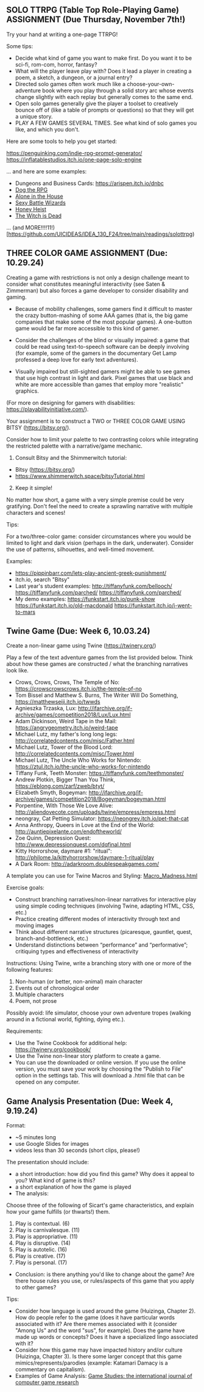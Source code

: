 <!-- ## FINAL GAME PROJECT (Due: Thursday, November 30th)

You will make a game using one of the methods or tools covered in class, or a pre-approved game making software of your choice. This game can be about any subject, and may build upon games previously completed in class (expanded versions of previous assignments).

Your final game project should reflect subjects covered in previous weeks by addressing one (or more) of the following:

- Sicart's "game characteristics"
- Makes use of restrictions to complicate/vary gameplay (i.e., the one-button game, two color game)
- "Serious Games" (games that educate, or serve a purpose other than solely entertainment)
- Solo gaming
- Collaborative gaming (i.e., TTRPGs with collaborative storytelling, map-making, etc.)

Resources:

For Bitsy
- https://www.shimmerwitch.space/bitsyTutorial.html
- https://bitsy.fandom.com/wiki/Bitsy_Wiki

Steps:

1. Write a short proposal that explains briefly your goals for your game, and which of the above it addresses. We will discuss these in class (November 14). (Note: you can start working on the game itself before then, but a short description of the game with notes is "best practices" and will help in the planning process). Include a justification for the method/tools you will use to construct the game.

2. Keep a development journal for your game. It doesn't need to be long or in-depth, but should log the time you spent working on it, and your wins or frustrations during the process. This is also "best practices" and provides helpful tips for yourself when engaging with the project both in the present and future.

3. When you "finish" the game, export it so others can play it (i.e., as an .html file, several printed copies, etc.). We will use these to play test during the final week of class.

-->
## SOLO TTRPG (Table Top Role-Playing Game) ASSIGNMENT (Due Thursday, November 7th!)

Try your hand at writing a one-page TTRPG! 

Some tips:

- Decide what kind of game you want to make first. Do you want it to be sci-fi, rom-com, horror, fantasy?  
- What will the player leave play with? Does it lead a player in creating a poem, a sketch, a dungeon, or a journal entry?  
- Directed solo games often work much like a choose-your-own-adventure book where you play through a solid story arc whose events change slightly with each replay but generally comes to the same end.  
- Open solo games generally give the player a toolset to creatively bounce off of (like a table of prompts or questions) so that they will get a unique story.  
- PLAY A FEW GAMES SEVERAL TIMES. See what kind of solo games you like, and which you don't.  

Here are some tools to help you get started:

https://penguinking.com/indie-rpg-prompt-generator/  
https://inflatablestudios.itch.io/one-page-solo-engine  

... and here are some examples:

- Dungeons and Business Cards: https://arispen.itch.io/dnbc  
- [Dog the RPG](https://github.com/UICIDEAS/IDEA_130_F24/blob/main/readings/Dog%20the%20RPG.pdf)  
- [Alone in the House](https://github.com/UICIDEAS/IDEA_130_F24/blob/main/readings/solottrpg/AloneInTheHouse.pdf)  
- [Sexy Battle Wizards](https://github.com/UICIDEAS/IDEA_130_F24/blob/main/readings/Sexy%20Battle%20Wizards-rotated.pdf)  
- [Honey Heist](https://github.com/UICIDEAS/IDEA_130_F24/blob/main/readings/Honey%20Heist%20-%20By%20Grant%20Howitt.pdf)  
- [The Witch is Dead](https://github.com/UICIDEAS/IDEA_130_F24/blob/main/readings/The%20Witch%20is%20Dead.pdf)  

... (and MORE!!!!11!)[https://github.com/UICIDEAS/IDEA_130_F24/tree/main/readings/solottrpg)  

## THREE COLOR GAME ASSIGNMENT (Due: 10.29.24)

Creating a game with restrictions is not only a design challenge meant to consider what constitutes meaningful interactivity (see Saten & Zimmerman) but also forces a game developer to consider disability and gaming. 

- Because of mobility challenges, some gamers find it difficult to master the crazy button-mashing of some AAA games (that is, the big game companies that make some of the most popular games). A one-button game would be far more accessible to this kind of gamer.

- Consider the challenges of the blind or visually impaired: a game that could be read using text-to-speech software can be deeply involving (for example, some of the gamers in the documentary Get Lamp professed a deep love for early text adventures). 

- Visually impaired but still-sighted gamers might be able to see games that use high contrast in light and dark. Pixel games that use black and white are more accessible than games that employ more "realistic" graphics.

(For more on designing for gamers with disabilities: https://playabilityinitiative.com/).

Your assignment is to construct a TWO or THREE COLOR GAME USING BITSY (https://bitsy.org/). 

Consider how to limit your palette to two contrasting colors while integrating the restricted palette with a narrative/game mechanic. 

1. Consult Bitsy and the Shimmerwitch tutorial:

- Bitsy (https://bitsy.org/)
- https://www.shimmerwitch.space/bitsyTutorial.html

2. Keep it simple!

No matter how short, a game with a very simple premise could be very gratifying. Don't feel the need to create a sprawling narrative with multiple characters and scenes! 

Tips:

For a two/three-color game: consider circumstances where you would be limited to light and dark vision (perhaps in the dark, underwater). Consider the use of patterns, silhouettes, and well-timed movement.

Examples:

- https://pippinbarr.com/lets-play-ancient-greek-punishment/
- itch.io, search "Bitsy"
- Last year's student examples:
http://tiffanyfunk.com/bellooch/
https://tiffanyfunk.com/parched/
https://tiffanyfunk.com/parched/
- My demo examples:
https://funkstart.itch.io/punk-show
https://funkstart.itch.io/old-macdonald
https://funkstart.itch.io/i-went-to-mars

## Twine Game (Due: Week 6, 10.03.24)

Create a non-linear game using Twine (https://twinery.org/)

Play a few of the text adventure games from the list provided below. Think about how these games are constructed / what the branching narratives look like.

* Crows, Crows, Crows, The Temple of No: https://crowscrowscrows.itch.io/the-temple-of-no
* Tom Bissel and Matthew S. Burns, The Writer Will Do Something, https://matthewseiji.itch.io/twwds
* Agnieszka Trzaska, Lux: http://ifarchive.org/if-archive/games/competition2018/Lux/Lux.html
* Adam Dickinson, Weird Tape in the Mail: https://angrygeometry.itch.io/weird-tape
* Michael Lutz, my father's long long legs: http://correlatedcontents.com/misc/Father.html
* Michael Lutz, Tower of the Blood Lord: http://correlatedcontents.com/misc/Tower.html
* Michael Lutz, The Uncle Who Works for Nintendo: https://ztul.itch.io/the-uncle-who-works-for-nintendo
* Tiffany Funk, Teeth Monster: https://tiffanyfunk.com/teethmonster/
* Andrew Plotkin, Bigger Than You Think, https://eblong.com/zarf/zweb/btyt/
* Elizabeth Smyth, Bogeyman: http://ifarchive.org/if-archive/games/competition2018/Bogeyman/bogeyman.html
* Porpentine, With Those We Love Alive: http://aliendovecote.com/uploads/twine/empress/empress.html
* neongray, Cat Petting Simulator: https://neongrey.itch.io/pet-that-cat
* Anna Anthropy, Queers in Love at the End of the World: http://auntiepixelante.com/endoftheworld/
* Zoe Quinn, Depression Quest: http://www.depressionquest.com/dqfinal.html
* Kitty Horrorshow, daymare #1: "ritual": http://philome.la/kittyhorrorshow/daymare-1-ritual/play
* A Dark Room: http://adarkroom.doublespeakgames.com/

A template you can use for Twine Macros and Styling: [Macro_Madness.html](readings/Macro_Madness.html)

Exercise goals:

-	Construct branching narratives/non-linear narratives for interactive play using simple coding techniques (involving Twine, adapting HTML, CSS, etc.)
-	Practice creating different modes of interactivity through text and moving images
-	Think about different narrative structures (picaresque, gauntlet, quest, branch-and-bottleneck, etc.) 
-	Understand distinctions between “performance” and “performative”; critiquing types and effectiveness of interactivity

Instructions:
Using Twine, write a branching story with one or more of the following features:

1. Non-human (or better, non-animal) main character
2. Events out of chronological order
3. Multiple characters
4. Poem, not prose

Possibly avoid: life simulator, choose your own adventure tropes (walking around in a fictional world, fighting, dying etc.).

Requirements:
- Use the Twine Cookbook for additional help: https://twinery.org/cookbook/
- Use the Twine non-linear story platform to create a game.
- You can use the downloaded or online version. If you use the online version, you must save your work by choosing the “Publish to File” option in the settings tab. This will download a .html file that can be opened on any computer.

## Game Analysis Presentation (Due: Week 4, 9.19.24)

Format: 
- ~5 minutes long
- use Google Slides for images
- videos less than 30 seconds (short clips, please!)

The presentation should include:

- a short introduction: how did you find this game? Why does it appeal to you? What kind of game is this?
- a short explanation of how the game is played
- The analysis:

Choose three of the following of Sicart's game characteristics, and explain how your game fulfills (or thwarts!) them. 

1. Play is contextual. (6)
2. Play is carnivalesque. (11)
3. Play is appropriative. (11)
4. Play is disruptive. (14)
5. Play is autotelic. (16)
6. Play is creative. (17)
7. Play is personal. (17)

- Conclusion: is there anything you'd like to change about the game? Are there house rules you use, or rules/aspects of this game that you apply to other games?

Tips:

- Consider how language is used around the game (Huizinga, Chapter 2). How do people refer to the game (does it have particular words associated with it? Are there memes associated with it (consider "Among Us" and the word "sus", for example). Does the game have made up words or concepts? Does it have a specialized lingo associated with it?
- Consider how this game may have impacted history and/or culture (Huizinga, Chapter 3). Is there some larger concept that this game mimics/represents/parodies (example: Katamari Damacy is a commentary on capitalism).
- Examples of Game Analysis: [Game Studies: the international journal of computer game research](https://gamestudies.org/2302)
